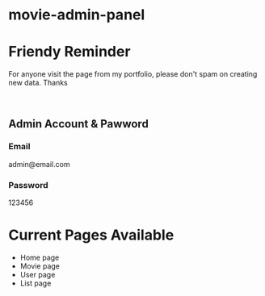 # movie-admin-panel
<h1>Friendy Reminder</h1>
<p>For anyone visit the page from my portfolio, please don't spam on creating new data. Thanks</p>
</br>

<h2>Admin Account & Pawword</h1>
<h3>Email</h3>
<p>admin@email.com</p>
<h3>Password</h3>
<p>123456</p>

<h1>Current Pages Available</h1>
<ul>
  <li>Home page</li>
  <li>Movie page</li>
  <li>User page</li>
  <li>List page</li>
</ul>

